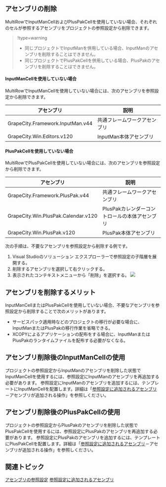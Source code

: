 ## <span class="SectionHeadingText">アセンブリの削除</span>

MultiRowでInputManCellおよびPlusPakCellを使用していない場合、それぞれのセルが参照するアセンブリをプロジェクトの参照設定から削除できます。

> !type=warning
>
> * 同じプロジェクトでInputManを併用している場合、InputManのアセンブリを削除することはできません。
> * 同じプロジェクトでPlusPakCellを併用している場合、PlusPakのアセンブリを削除することはできません。

#### InputManCellを使用していない場合

MultiRowでInputManCellを使用していない場合には、次のアセンブリを参照設定から削除できます。

| アセンブリ | 説明 |
| ----- | --- |
| GrapeCity.Framework.InputMan.v44 | 共通フレームワークアセンブリ |
| GrapeCity.Win.Editors.v120 | InputMan本体アセンブリ |

#### PlusPakCellを使用していない場合

MultiRowでPlusPakCellを使用していない場合には、次のアセンブリを参照設定から削除できます。

| アセンブリ | 説明 |
| ----- | --- |
| GrapeCity.Framework.PlusPak.v44 | 共通フレームワークアセンブリ |
| GrapeCity.Win.PlusPak.Calendar.v120 | PlusPakカレンダーコントロールの本体アセンブリ |
| GrapeCity.Win.PlusPak.v120 | PlusPak本体アセンブリ |

次の手順は、不要なアセンブリを参照設定から削除する例です。

1. Visual Studioのソリューション エクスプローラーで参照設定の子階層を展開する。
2. 削除するアセンブリを選択して右クリックする。
3. 表示されたコンテキストメニューから「削除」を選択する。
 ![](/DOCUMENT_SITE_LINK_PREFIX_HERE/document-site-files/images/f148c511-6e98-4b55-9904-150a375d5825/images/userguide/referedassembly_removal01.png)

## アセンブリを削除するメリット

InputManCellまたはPlusPakCellを使用していない場合、不要なアセンブリを参照設定から削除することで次のメリットがあります。

* サービスパック適用時などのプロジェクトの移行が必要な場合に、InputManまたはPlusPakの移行作業を省略できる。
* XCOPYによるアプリケーションの配布をする場合に、InputManまたはPlusPakのランタイムファイルを配布する必要がなくなる。

## アセンブリ削除後のInputManCellの使用

プロジェクトの参照設定からInputManのアセンブリを削除した状態でInputManCellを使用するには、参照設定にInputManのアセンブリを再追加する必要があります。
参照設定にInputManのアセンブリを追加するには、テンプレートにInputManCellを配置します。詳細は「[参照設定に追加されるアセンブリ](gcdocsite__documentlink?toc-item-id=71263769-5e6e-432b-93ff-b0eb2406ba76)－アセンブリが追加される操作」を参照しください。

## アセンブリ削除後のPlusPakCellの使用

プロジェクトの参照設定からPlusPakのアセンブリを削除した状態でPlusPakCellを使用するには、参照設定にPlusPakのアセンブリを再追加する必要があります。
参照設定にPlusPakのアセンブリを追加するには、テンプレートにPlusPakCellを配置します。詳細は「[参照設定に追加されるアセンブリ](gcdocsite__documentlink?toc-item-id=71263769-5e6e-432b-93ff-b0eb2406ba76)－アセンブリが追加される操作」を参照しください。

## 関連トピック

[アセンブリの参照設定](gcdocsite__documentlink?toc-item-id=3f1d1d49-27d7-4631-9520-acf34f9f53a8)
[参照設定に追加されるアセンブリ](gcdocsite__documentlink?toc-item-id=71263769-5e6e-432b-93ff-b0eb2406ba76)